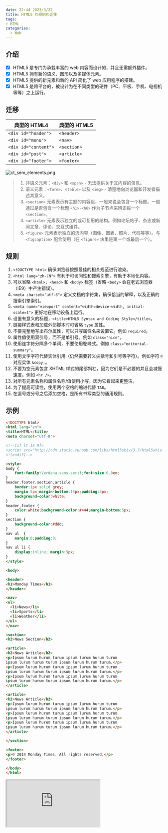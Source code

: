 ```yaml
---
date: 22:44 2023/3/22
title: HTML5 的规则和迁移
tags:
- HTML
categories:  - Web
---
```

## 介绍
- [x] HTML5 是专门为承载丰富的 web 内容而设计的，并且无需额外插件。
- [x] HTML5 拥有新的语义、图形以及多媒体元素。
- [x] HTML5 提供的新元素和新的 API 简化了 web 应用程序的搭建。
- [x] HTML5 是跨平台的，被设计为在不同类型的硬件（PC、平板、手机、电视机等等）之上运行。

## 迁移
| 典型的 HTML4         |典型的 HTML5 |
| -------------------- | ----------- |
| `<div id="header">`  | `<header>`  |
| `<div id="menu">`    | `<nav>`     |
| `<div id="content">` | `<section>` |
| `<div id="post">`    | `<article>` |
| `<div id="footer">`  | `<footer>`  |

![ct_sem_elements.png](https://p6-juejin.byteimg.com/tos-cn-i-k3u1fbpfcp/ecc6c3bfda724e3192a1461cb48ac185~tplv-k3u1fbpfcp-watermark.image?)

> 1. 非语义元素：`<div>` 和 `<span>` - 无法提供关于其内容的信息。
> 2. 语义元素：`<form>`、`<table>` 以及 `<img>` - 清楚地向浏览器和开发者描述其意义。
> 3. `<section>` 元素表示有主题的内容组，一般来说会包含一个标题。一般通过是否包含一个标题 `<h1>-<h6>` 作为子节点来辨识每一个 `<section>`。
> 4. `<article>` 元素表示独立的或可复用的结构。例如论坛帖子、杂志或新闻文章、评论、交互式组件。
> 5. `<figure>` 元素表示独立的流内容（图像、图表、照片、代码等等）。与 `<figcaption>` 配合使用（在 `<figure>` 块里是第一个或最后一个）。

## 规则
1. `<!DOCTYPE html>` 确保浏览器按照最佳的相关规范进行渲染。
2. `<html lang="zh-CN">` 有利于可访问性和搜索引擎，有助于本地化内容。
3. 可以省略 `<html>`，`<head>` 和 `<body>` 标签（省略 `<body>` 会在老式浏览器（IE9）中产生错误）。
4. `<meta charset="utf-8">` 定义文档的字符集，确保恰当的解释，以及正确的搜索引擎索引。
5. `<meta name="viewport" content="width=device-width, initial-scale=1">` 更好地在移动设备上运行。
6. 设置有意义的标题，`<title>HTML5 Syntax and Coding Style</title>`。
7. 链接样式表和加载外部脚本时可省略 `type` 属性。
8. 不要完整地写出布尔属性，可以只写属性名来设置它。例如 `required`。
9. 属性值使用双引号，而不是单引号。例如 `class="nice"`。
10. 使用连字符分隔多个单词，不要使用驼峰式。例如 `class="editorial-summary"`。
11. 使用文字字符代替实体引用（仍然需要转义尖括号和引号等字符）。例如字符 `©` 对应实体 `&copy;`。
12. 不要为空元素包含 XHTML 样式的尾部斜杠，因为它们是不必要的并且会减慢速度。例如 `<hr />`。
13. 对所有元素名称和属性名称/值使用小写，因为它看起来更整洁。
14. 为了提高可读性，使用两个空格的缩进代替 `TAB`。
15. 在逗号或分号之后添加空格，是所有书写类型的通用规则。

## 示例

```html
<!DOCTYPE html>
<html lang="en">
<title>HTML</title>
<meta charset="utf-8">

<!--[if lt IE 9]>
<script src="http://cdn.static.runoob.com/libs/html5shiv/3.7/html5shiv.min.js"></script>
<![endif]-->

<style>
body {
    font-family:Verdana,sans-serif;font-size:0.8em;
}
header,footer,section,article {
    border:1px solid grey;
    margin:5px;margin-bottom:15px;padding:8px;
    background-color:white;
}
header,footer {
    color:white;background-color:#444;margin-bottom:5px;
}
section {
    background-color:#ddd;
}
nav ul  {
    margin:0;padding:0;
}
nav ul li {
    display:inline; margin:5px;
}
</style>

<body>

<header>
<h1>Monday Times</h1>
</header>

<nav>
<ul>
  <li>News</li>
  <li>Sports</li>
  <li>Weather</li>
</ul>
</nav>

<section>
<h2>News Section</h2>

<article>
<h2>News Article</h2>
<p>Ipsum lurum hurum turum ipsum lurum hurum turum
ipsum lurum hurum turum ipsum lurum hurum turum.</p>
<p>Ipsum lurum hurum turum ipsum lurum hurum turum
ipsum lurum hurum turum ipsum lurum hurum turum.</p>
<p>Ipsum lurum hurum turum ipsum lurum hurum turum
ipsum lurum hurum turum ipsum lurum hurum turum.</p>
</article>

<article>
<h2>News Article</h2>
<p>Ipsum lurum hurum turum ipsum lurum hurum turum
ipsum lurum hurum turum ipsum lurum hurum turum.</p>
<p>Ipsum lurum hurum turum ipsum lurum hurum turum
ipsum lurum hurum turum ipsum lurum hurum turum.</p>
<p>Ipsum lurum hurum turum ipsum lurum hurum turum
ipsum lurum hurum turum ipsum lurum hurum turum.</p>
</article>

</section>

<footer>
<p>© 2014 Monday Times. All rights reserved.</p>
</footer>

</body>
</html>
```
<iframe src="https://code.juejin.cn/pen/7134520346480705572"></iframe>
